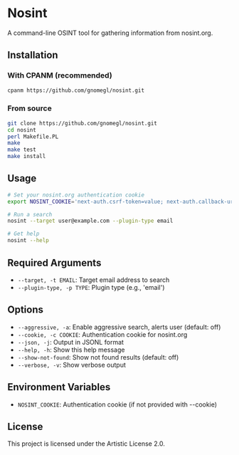 # Nosint

A command-line OSINT tool for gathering information from nosint.org.

## Installation

### With CPANM (recommended)

```bash
cpanm https://github.com/gnomegl/nosint.git
```

### From source

```bash
git clone https://github.com/gnomegl/nosint.git
cd nosint
perl Makefile.PL
make
make test
make install
```

## Usage

```bash
# Set your nosint.org authentication cookie
export NOSINT_COOKIE='next-auth.csrf-token=value; next-auth.callback-url=value; next-auth.session-token=value'

# Run a search
nosint --target user@example.com --plugin-type email

# Get help
nosint --help
```

## Required Arguments

- `--target, -t EMAIL`: Target email address to search
- `--plugin-type, -p TYPE`: Plugin type (e.g., 'email')

## Options

- `--aggressive, -a`: Enable aggressive search, alerts user (default: off)
- `--cookie, -c COOKIE`: Authentication cookie for nosint.org
- `--json, -j`: Output in JSONL format
- `--help, -h`: Show this help message
- `--show-not-found`: Show not found results (default: off)
- `--verbose, -v`: Show verbose output

## Environment Variables

- `NOSINT_COOKIE`: Authentication cookie (if not provided with --cookie)

## License

This project is licensed under the Artistic License 2.0. 
